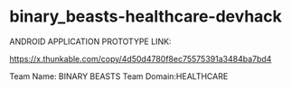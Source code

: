 # binary_beasts-healthcare-devhack
ANDROID APPLICATION PROTOTYPE LINK:

https://x.thunkable.com/copy/4d50d4780f8ec75575391a3484ba7bd4

Team Name: BINARY BEASTS
Team Domain:HEALTHCARE
